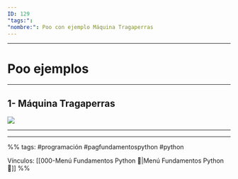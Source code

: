 ```yaml
---
ID: 129
"tags:": 
"nombre:": Poo con ejemplo Máquina Tragaperras
---
```

___
# Poo ejemplos
___
## 1- Máquina Tragaperras
![](https://www.youtube.com/watch?v=Qc0qD00RmRA)

___
























___

%%
tags:  #programación #pagfundamentospython #python  

Vínculos:   [[000-Menú Fundamentos Python 📃|Menú Fundamentos Python 📃]]
%%